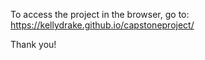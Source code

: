 To access the project in the browser, go to:  https://kellydrake.github.io/capstoneproject/

Thank you!
